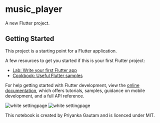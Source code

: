 # music_player

A new Flutter project.

## Getting Started

This project is a starting point for a Flutter application.

A few resources to get you started if this is your first Flutter project:

- [Lab: Write your first Flutter app](https://docs.flutter.dev/get-started/codelab)
- [Cookbook: Useful Flutter samples](https://docs.flutter.dev/cookbook)

For help getting started with Flutter development, view the
[online documentation](https://docs.flutter.dev/), which offers tutorials,
samples, guidance on mobile development, and a full API reference.

![white settingpage](https://github.com/priyankanit/music_player/assets/26275749/8949d65c-f5f1-44ca-bf4d-703707f63f7a)
![white settingpage](https://github.com/priyankanit/music_player/assets/26275749/0ccd1f4e-1acb-4143-8316-59cc57363f1b)

This notebook is created by Priyanka Gautam and is licenced under MIT.

